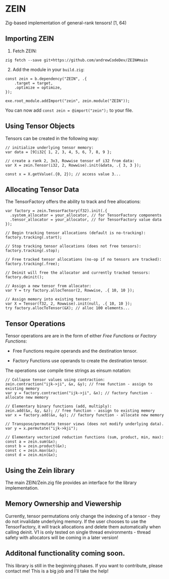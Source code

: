 # ZEIN

Zig-based implementation of general-rank tensors! [1, 64)

## Importing ZEIN

1. Fetch ZEIN:

`zig fetch --save git+https://github.com/andrewCodeDev/ZEIN#main`

2. Add the module in your `build.zig`:

```zig
const zein = b.dependency("ZEIN", .{
    .target = target,
    .optimize = optimize,
});

exe.root_module.addImport("zein", zein.module("ZEIN"));
```
You can now add `const zein = @import("zein");` to your file.

## Using Tensor Objects

Tensors can be created in the following way:

```zig
// initialize underlying tensor memory:
var data = [9]i32{ 1, 2, 3, 4, 5, 6, 7, 8, 9 };

// create a rank 2, 3x3, Rowwise tensor of i32 from data:
var X = zein.Tensor(i32, 2, Rowwise).init(&data, .{ 3, 3 });    

const x = X.getValue(.{0, 2}); // access value 3...
```

## Allocating Tensor Data

The TensorFactory offers the ability to track and free allocations:

```zig
var factory = zein.TensorFactory(f32).init(.{
  .system_allocator = your_allocator, // for TensorFactory components
  .tensor_allocator = your_allocator, // for TensorFactory value data
});

// Begin tracking tensor allocations (default is no-tracking):
factory.tracking(.start);

// Stop tracking tensor allocations (does not free tensors):
factory.tracking(.stop);

// Free tracked tensor allocations (no-op if no tensors are tracked):
factory.tracking(.free);

// Deinit will free the allocator and currently tracked tensors:
factory.deinit();
````

```zig
// Assign a new tensor from allocator:
var Y = try factory.allocTensor(2, Rowwise, .{ 10, 10 });
```

```zig
// Assign memory into existing tensor:
var X = Tensor(f32, 2, Rowwise).init(null, .{ 10, 10 });
try factory.allocToTensor(&X); // alloc 100 elements...
````

## Tensor Operations

Tensor operations are are in the form of either _Free Functions_ or _Factory Functions_:

- Free Functions require operands and the destination tensor.

- Factory Functions use operands to create the destination tensor.

The operations use compile time strings as einsum notation:

```zig
// Collapse tensor values using contraction:
zein.contraction("ijk->ji", &x, &y); // free function - assign to existing memory
var y = factory.contraction("ijk->ji", &x); // factory function - allocate new memory
```

```zig
// Elementary binary functions (add, multiply):
zein.add(&x, &y, &z); // free function - assign to existing memory
var x = factory.add(&x, &y); // factory function - allocate new memory
```

```zig
// Transpose/permutate tensor views (does not modify underlying data).
var y = x.permutate("ijk->kji");
```

```zig
// Elementary vectorized reduction functions (sum, product, min, max):
const a = zein.sum(&x);
const b = zein.product(&x);
const c = zein.max(&x);
const d = zein.min(&x);
```

## Using the Zein library

The main ZEIN/Zein.zig file provides an interface for the library implementation.

## Memory Ownership and Viewership

Currently, tensor permutations only change the indexing of a tensor - they do not
invalidate underlying memory. If the user chooses to use the TensorFactory,
it will track allocations and delete them automatically when calling deinit.
V1 is only tested on single thread environments - thread safety with allocators
will be coming in a later version!

## Additonal functionality coming soon.

This library is still in the beginning phases. If you want to contribute, please
contact me! This is a big job and I'll take the help!
